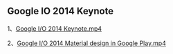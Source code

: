 ## Google IO 2014 Keynote

1、[Google I/O 2014 Keynote.mp4](http://pan.baidu.com/s/1jGrCeWI)

2、[Google I/O 2014 Material design in Google Play.mp4](http://pan.baidu.com/s/1qWsfKKW)

